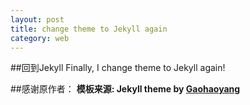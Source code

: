 ```yaml
---
layout: post
title: change theme to Jekyll again
category: web
---
```


##回到Jekyll
Finally, I change theme to Jekyll again!

##感谢原作者：
**模板来源:  Jekyll theme by [Gaohaoyang](https://github.com/Gaohaoyang/gaohaoyang.github.io)**

